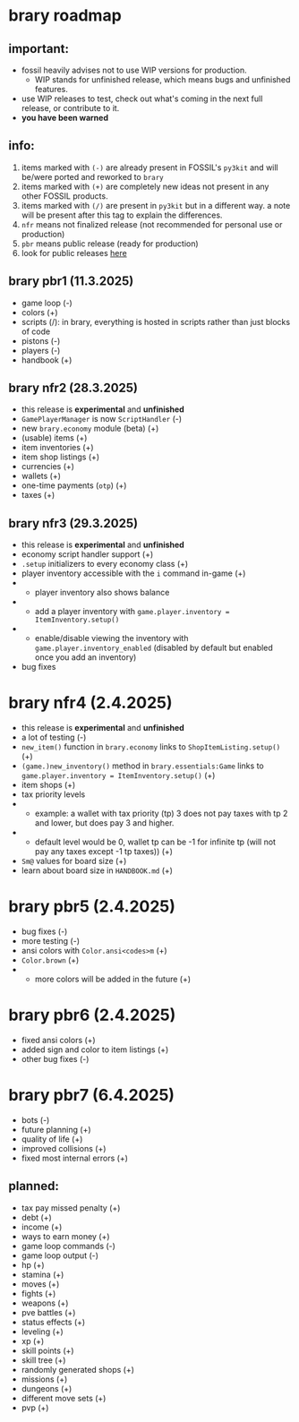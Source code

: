 # brary roadmap

## important:
- fossil heavily advises not to use WIP versions for production.
  - WIP stands for unfinished release, which means bugs and unfinished features.
- use WIP releases to test, check out what's coming in the next full release, or contribute to it.
- **you have been warned**

## info:
1. items marked with `(-)` are already present in FOSSIL's `py3kit` and will be/were ported and reworked to `brary`
2. items marked with `(+)` are completely new ideas not present in any other FOSSIL products.
3. items marked with `(/)` are present in `py3kit` but in a different way. a note will be present after this tag to explain the differences.
4. `nfr` means not finalized release (not recommended for personal use or production)
5. `pbr` means public release (ready for production)
6. look for public releases [here](https://github.com/fossil-org/brary/releases)

## brary pbr1 (11.3.2025)
- game loop (-)
- colors (+)
- scripts (/): in brary, everything is hosted in scripts rather than just blocks of code
- pistons (-)
- players (-)
- handbook (+)

## brary nfr2 (28.3.2025)
- this release is **experimental** and **unfinished**
- `GamePlayerManager` is now `ScriptHandler` (-)
- new `brary.economy` module (beta) (+)
- (usable) items (+)
- item inventories (+)
- item shop listings (+)
- currencies (+)
- wallets (+)
- one-time payments (`otp`) (+)
- taxes (+)

## brary nfr3 (29.3.2025)
- this release is **experimental** and **unfinished**
- economy script handler support (+)
- `.setup` initializers to every economy class (+)
- player inventory accessible with the `i` command in-game (+)
- - player inventory also shows balance
- - add a player inventory with `game.player.inventory = ItemInventory.setup()`
- - enable/disable viewing the inventory with `game.player.inventory_enabled` (disabled by default but enabled once you add an inventory)
- bug fixes

# brary nfr4 (2.4.2025)
- this release is **experimental** and **unfinished**
- a lot of testing (-)
- `new_item()` function in `brary.economy` links to `ShopItemListing.setup()` (+)
- `(game.)new_inventory()` method in `brary.essentials:Game` links to `game.player.inventory = ItemInventory.setup()` (+) 
- item shops (+)
- tax priority levels
- - example: a wallet with tax priority (tp) 3 does not pay taxes with tp 2 and lower, but does pay 3 and higher.
- - default level would be 0, wallet tp can be -1 for infinite tp (will not pay any taxes except -1 tp taxes)) (+)
- `Sm@` values for board size (+)
- learn about board size in `HANDBOOK.md` (+)

# brary pbr5 (2.4.2025)
- bug fixes (-)
- more testing (-)
- ansi colors with `Color.ansi<codes>m` (+)
- `Color.brown` (+)
- - more colors will be added in the future (+)

# brary pbr6 (2.4.2025)
- fixed ansi colors (+)
- added sign and color to item listings (+)
- other bug fixes (-)

# brary pbr7 (6.4.2025)
- bots (-)
- future planning (+)
- quality of life (+)
- improved collisions (+)
- fixed most internal errors (+)

## planned:
- tax pay missed penalty (+)
- debt (+)
- income (+)
- ways to earn money (+)
- game loop commands (-)
- game loop output (-)
- hp (+)
- stamina (+)
- moves (+)
- fights (+)
- weapons (+)
- pve battles (+)
- status effects (+)
- leveling (+)
- xp (+)
- skill points (+)
- skill tree (+)
- randomly generated shops (+)
- missions (+)
- dungeons (+)
- different move sets (+)
- pvp (+)